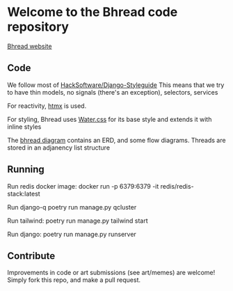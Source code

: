 # Welcome to the Bhread code repository

[Bhread website](https://bhread.com)

## Code

We follow most of [HackSoftware/Django-Styleguide](https://github.com/HackSoftware/Django-Styleguide)
This means that we try to have thin models, no signals (there's an exception), selectors, services

For reactivity, [htmx](https://htmx.org) is used.

For styling, Bhread uses [Water.css](https://watercss.kognise.dev/) for its base style and extends it with inline styles

The [bhread diagram](./bhread.drawio) contains an ERD, and some flow diagrams.
Threads are stored in an adjanency list structure

## Running

Run redis docker image:
docker run -p 6379:6379 -it redis/redis-stack:latest

Run django-q
poetry run manage.py qcluster

Run tailwind:
poetry run manage.py tailwind start

Run django:
poetry run manage.py runserver


## Contribute

Improvements in code or art submissions (see art/memes) are welcome!
Simply fork this repo, and make a pull request.
